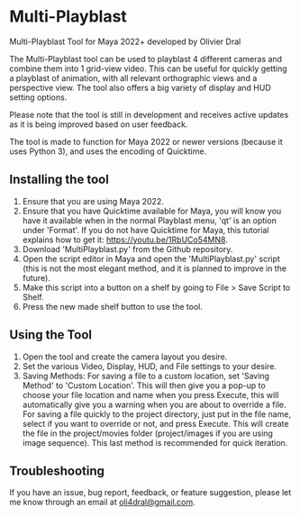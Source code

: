 # Multi-Playblast
Multi-Playblast Tool for Maya 2022+ developed by Olivier Dral

The Multi-Playblast tool can be used to playblast 4 different cameras and combine them into 1 grid-view video. This can be useful for quickly getting a playblast of animation, with all relevant orthographic views and a perspective view. The tool also offers a big variety of display and HUD setting options.

Please note that the tool is still in development and receives active updates as it is being improved based on user feedback.

The tool is made to function for Maya 2022 or newer versions (because it uses Python 3), and uses the encoding of Quicktime.

## Installing the tool
1. Ensure that you are using Maya 2022.
2. Ensure that you have Quicktime available for Maya, you will know you have it available when in the normal Playblast menu, 'qt' is an option under 'Format'. If you do not have Quicktime for Maya, this tutorial explains how to get it: https://youtu.be/1RbUCo54MN8.
3. Download 'MultiPlayblast.py' from the Github repository.
4. Open the script editor in Maya and open the 'MultiPlayblast.py' script (this is not the most elegant method, and it is planned to improve in the future).
5. Make this script into a button on a shelf by going to File > Save Script to Shelf.
6. Press the new made shelf button to use the tool.

## Using the Tool
1. Open the tool and create the camera layout you desire.
2. Set the various Video, Display, HUD, and File settings to your desire.
3. Saving Methods: For saving a file to a custom location, set 'Saving Method' to 'Custom Location'. This will then give you a pop-up to choose your file location and name when you press Execute, this will automatically give you a warning when you are about to override a file. For saving a file quickly to the project directory, just put in the file name, select if you want to override or not, and press Execute. This will create the file in the project/movies folder (project/images if you are using image sequence). This last method is recommended for quick iteration.

## Troubleshooting
If you have an issue, bug report, feedback, or feature suggestion, please let me know through an email at oli4dral@gmail.com.
